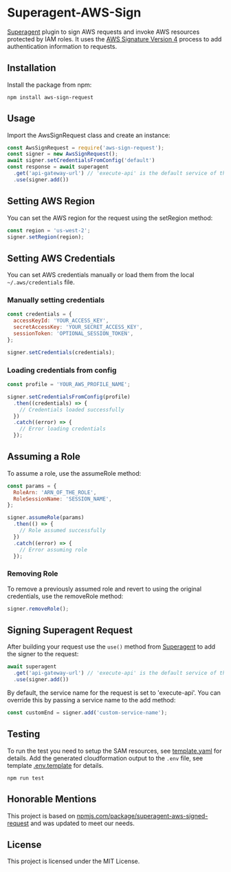 # Superagent-AWS-Sign

[Superagent](https://github.com/ladjs/superagent) plugin to sign AWS requests and invoke AWS resources protected by IAM roles. It uses the [AWS Signature Version 4](https://docs.aws.amazon.com/general/latest/gr/signature-version-4.html) process to add authentication information to requests.

## Installation

Install the package from npm:

```shell
npm install aws-sign-request
```

## Usage

Import the AwsSignRequest class and create an instance:

```javascript
const AwsSignRequest = require('aws-sign-request');
const signer = new AwsSignRequest();
await signer.setCredentialsFromConfig('default')
const response = await superagent
  .get('api-gateway-url') // 'execute-api' is the default service of the class
  .use(signer.add())

```

## Setting AWS Region

You can set the AWS region for the request using the setRegion method:

```javascript
const region = 'us-west-2';
signer.setRegion(region);
```

## Setting AWS Credentials

You can set AWS credentials manually or load them from the local `~/.aws/credentials` file.

### Manually setting credentials

```javascript
const credentials = {
  accessKeyId: 'YOUR_ACCESS_KEY',
  secretAccessKey: 'YOUR_SECRET_ACCESS_KEY',
  sessionToken: 'OPTIONAL_SESSION_TOKEN',
};

signer.setCredentials(credentials);
```

### Loading credentials from config

```javascript
const profile = 'YOUR_AWS_PROFILE_NAME';

signer.setCredentialsFromConfig(profile)
  .then((credentials) => {
    // Credentials loaded successfully
  })
  .catch((error) => {
    // Error loading credentials
  });
```

## Assuming a Role

To assume a role, use the assumeRole method:

```javascript
const params = {
  RoleArn: 'ARN_OF_THE_ROLE',
  RoleSessionName: 'SESSION_NAME',
};

signer.assumeRole(params)
  .then(() => {
    // Role assumed successfully
  })
  .catch((error) => {
    // Error assuming role
  });
```

### Removing Role

To remove a previously assumed role and revert to using the original credentials, use the removeRole method:

```javascript
signer.removeRole();
```

## Signing Superagent Request

After building your request use the `use()` method from [Superagent](https://github.com/ladjs/superagent#plugins) to add the signer to the request:

```javascript
await superagent
  .get('api-gateway-url') // 'execute-api' is the default service of the class
  .use(signer.add())
```

By default, the service name for the request is set to 'execute-api'. You can override this by passing a service name to the add method:

```javascript
const customEnd = signer.add('custom-service-name');
```

## Testing

To run the test you need to setup the SAM resources, see [template.yaml](template.yaml) for details. Add the generated cloudformation output to the `.env` file, see template [.env.template](.env.template) for details.

```shell
npm run test
```

## Honorable Mentions

This project is based on [npmjs.com/package/superagent-aws-signed-request](https://www.npmjs.com/package/superagent-aws-signed-request) and was updated to meet our needs.

## License

This project is licensed under the MIT License.
